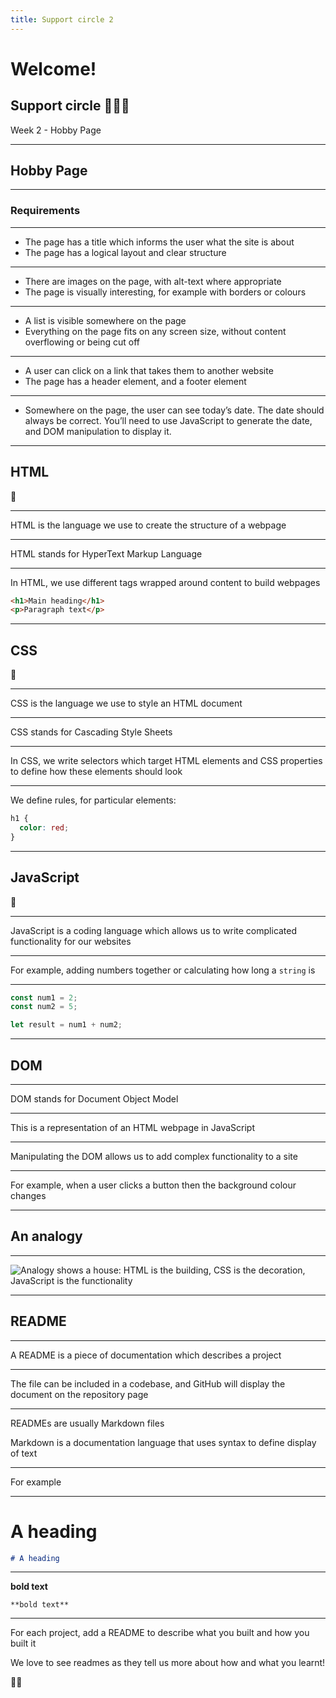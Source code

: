 ```yaml
---
title: Support circle 2
---
```


# Welcome!

## Support circle 👩🏽‍💻

Week 2 - Hobby Page

---

<!-- {.secondary inverted} -->

## Hobby Page

---

### Requirements

---

- The page has a title which informs the user what the site is about
- The page has a logical layout and clear structure

---

- There are images on the page, with alt-text where appropriate
- The page is visually interesting, for example with borders or colours

---

- A list is visible somewhere on the page
- Everything on the page fits on any screen size, without content overflowing or being cut off

---

- A user can click on a link that takes them to another website
- The page has a header element, and a footer element

---

- Somewhere on the page, the user can see today’s date. The date should always be correct. You’ll need to use JavaScript to generate the date, and DOM manipulation to display it.

---

## HTML

🧱

---

HTML is the language we use to create the structure of a webpage

---

HTML stands for HyperText Markup Language

---

In HTML, we use different tags wrapped around content to build webpages

```html
<h1>Main heading</h1>
<p>Paragraph text</p>
```

---

## CSS

🎨

---

CSS is the language we use to style an HTML document

---

CSS stands for Cascading Style Sheets

---

In CSS, we write selectors which target HTML elements and CSS properties to define how these elements should look

---

We define rules, for particular elements:

```css
h1 {
  color: red;
}
```

---

## JavaScript

🤖

---

JavaScript is a coding language which allows us to write complicated functionality for our websites

---

For example, adding numbers together or calculating how long a `string` is

---

```js
const num1 = 2;
const num2 = 5;

let result = num1 + num2;
```

---

## DOM

---

DOM stands for Document Object Model

---

This is a representation of an HTML webpage in JavaScript

---

Manipulating the DOM allows us to add complex functionality to a site

---

For example, when a user clicks a button then the background colour changes

---

## An analogy

---

![Analogy shows a house: HTML is the building, CSS is the decoration, JavaScript is the functionality](../term-1/support-circle-2/house-analogy.jpg)

---

## README

---

A README is a piece of documentation which describes a project

---

The file can be included in a codebase, and GitHub will display the document on the repository page

---

READMEs are usually Markdown files

Markdown is a documentation language that uses syntax to define display of text

---

For example

---

# A heading

```md
# A heading
```

---

**bold text**

```
**bold text**
```

---

For each project, add a README to describe what you built and how you built it

We love to see readmes as they tell us more about how and what you learnt!

📝🤔
